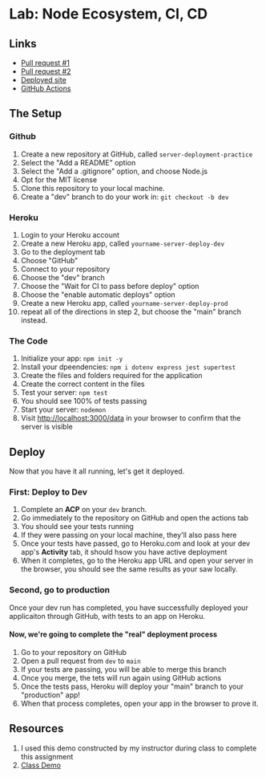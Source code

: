 # Lab: Node Ecosystem, CI, CD

## Links

- [Pull request #1](https://github.com/dcalhoun286/server-deployment-practice/pull/1)
- [Pull request #2]()
- [Deployed site](https://dc-server-deploy-prod.herokuapp.com/)
- [GitHub Actions](https://github.com/dcalhoun286/server-deployment-practice/actions)

## The Setup

### Github

1. Create a new repository at GitHub, called `server-deployment-practice`
  1. Select the "Add a README" option
  1. Select the "Add a .gitignore" option, and choose Node.js
  1. Opt for the MIT license
1. Clone this repository to your local machine.
1. Create a "dev" branch to do your work in: `git checkout -b dev`

### Heroku

1. Login to your Heroku account
1. Create a new Heroku app, called `yourname-server-deploy-dev`
  1. Go to the deployment tab
  1. Choose "GitHub"
  1. Connect to your repository
  1. Choose the "dev" branch
  1. Choose the "Wait for CI to pass before deploy" option
  1. Choose the "enable automatic deploys" option
1. Create a new Heroku app, called `yourname-server-deploy-prod`
  1. repeat all of the directions in step 2, but choose the "main" branch instead.

### The Code

1. Initialize your app: `npm init -y`
1. Install your dpeendencies: `npm i dotenv express jest supertest`
1. Create the files and folders required for the application
1. Create the correct content in the files
1. Test your server: `npm test`
  1. You should see 100% of tests passing
1. Start your server: `nodemon`
  1. Visit [http://localhost:3000/data](http://localhost:3000/data) in your browser to confirm that the server is visible

## Deploy

Now that you have it all running, let's get it deployed.

### First: Deploy to Dev

1. Complete an **ACP** on your `dev` branch.
1. Go immediately to the repository on GitHub and open the actions tab
  1. You should see  your tests running
  1. If they were passing on  your local machine, they'll also pass here
1. Once your tests have passed, go to Heroku.com and look at your dev app's **Activity** tab, it should hsow you have active deployment
1. When it completes, go to the Heroku app URL and open your server in the browser, you should see the same results as your saw locally.

### Second, go to production

Once your dev run has completed, you have successfully deployed your applicaiton through GitHub, with tests to an app on Heroku.

#### Now, we're going to complete the "real" deployment process

1. Go to your repository on GitHub
1. Open a pull request from `dev` to `main`
1. If your tests are passing, you will be able to merge this branch
1. Once you merge, the tets will run again using GitHub actions
1. Once the tests pass, Heroku will deploy your "main" branch to your "production" app!
1. When that process completes, open your app in the browser to prove it.

## Resources

1. I used this demo constructed by my instructor during class to complete this assignment
  1. [Class Demo](https://github.com/codefellows/seattle-javascript-401n18/tree/main/class-01b/demo/server)
